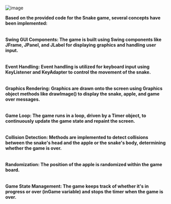 ![image](https://github.com/REPANAJYOTHIPRAKASH629/Snake_Game/assets/98946604/b6c8a366-b237-46c2-8d46-2cb7a4717775)


<strong>
Based on the provided code for the Snake game, several concepts have been implemented:
<br><br><br>
Swing GUI Components: The game is built using Swing components like JFrame, JPanel, and JLabel for displaying graphics and handling user input. <br><br><br>
Event Handling: Event handling is utilized for keyboard input using KeyListener and KeyAdapter to control the movement of the snake.<br><br><br>
Graphics Rendering: Graphics are drawn onto the screen using Graphics object methods like drawImage() to display the snake, apple, and game over messages.<br><br><br>
Game Loop: The game runs in a loop, driven by a Timer object, to continuously update the game state and repaint the screen.<br><br><br>
Collision Detection: Methods are implemented to detect collisions between the snake's head and the apple or the snake's body, determining whether the game is over.<br><br><br>
Randomization: The position of the apple is randomized within the game board.<br><br><br>
Game State Management: The game keeps track of whether it's in progress or over (inGame variable) and stops the timer when the game is over.<br><br><br></strong>
